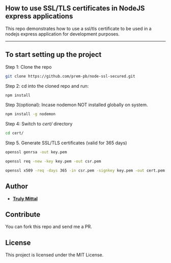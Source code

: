 ## How to use SSL/TLS certificates in NodeJS express applications

This repo demonstrates how to use a ssl/tls certificate to be used in a nodejs express application for development purposes.

---

## To start setting up the project

Step 1: Clone the repo

```bash
git clone https://github.com/prem-pb/node-ssl-secured.git
```

Step 2: cd into the cloned repo and run:

```bash
npm install
```

Step 3(optional): Incase nodemon NOT installed globally on system.

```bash
npm install -g nodemon
```

Step 4: Switch to _cert/_ directory

```bash
cd cert/
```

Step 5. Generate SSL/TLS certificates (valid for 365 days)

```zsh
openssl genrsa -out key.pem

openssl req -new -key key.pem -out csr.pem

openssl x509 -req -days 365 -in csr.pem -signkey key.pem -out cert.pem
```

## Author

- [**Truly Mittal**](https://prem-pb.com)

## Contribute

You can fork this repo and send me a PR.

## License

This project is licensed under the MIT License.

